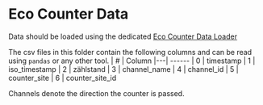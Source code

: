 # Eco Counter Data
Data should be loaded using the dedicated [Eco Counter Data Loader](https://github.com/TinaTruong023/data-literacy_TypicalTueBiker/blob/main/src/LoadEcoCounterData.py)

The csv files in this folder contain the following columns and can be read using `pandas` or any other tool.
| # |  Column
|---|  ------
| 0 |  timestamp
| 1 |  iso_timestamp
| 2 |  zählstand
| 3 |  channel_name
| 4 |  channel_id
| 5 |  counter_site
| 6 |  counter_site_id

Channels denote the direction the counter is passed.
